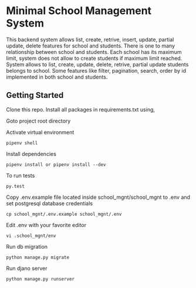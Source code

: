 # Minimal School Management System

This backend system allows list, create, retrive, insert, update, partial update, delete features for school and students. There is one to many relationship between school and students. Each school has its maximum limit, system does not allow to create students if maximum limit reached. System allows to list, create, update, delete, retrive, partial update students belongs to school. Some features like filter, pagination, search, order by id implemented in both school and students. 

## Getting Started

Clone this repo. Install all packages in requirements.txt using,

Goto project root directory

Activate virtual environment

```
pipenv shell

```
Install dependencies

```
pipenv install or pipenv install --dev
```
To run tests

```
py.test
```

Copy .env.example file located inside school_mgnt/school_mgnt to .env and set  postgresql database credentials

```
cp school_mgnt/.env.example school_mgnt/.env 
```
Edit .env with your favorite editor

```
vi .school_mgnt/env
```
Run db migration

```
python manage.py migrate
```
Run djano server

```
python manage.py runserver
```